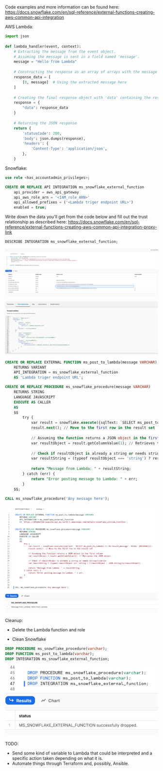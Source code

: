 Code examples and more information can be found here: https://docs.snowflake.com/en/sql-reference/external-functions-creating-aws-common-api-integration

AWS Lambda:
```python
import json

def lambda_handler(event, context):
    # Extracting the message from the event object.
    # Assuming the message is sent in a field named 'message'.
    message = "Hello from Lambda"
    
    # Constructing the response as an array of arrays with the message
    response_data = [
        [0, message]  # Using the extracted message here
    ]
    
    # Creating the final response object with 'data' containing the response_data
    response = {
        "data": response_data
    }
    
    # Returning the JSON response
    return {
        'statusCode': 200,
        'body': json.dumps(response),
        'headers': {
            'Content-Type': 'application/json',
        },
    }
```

Snowflake:
```sql
use role <has_accountadmin_privileges>;
```

```sql
CREATE OR REPLACE API INTEGRATION ms_snowflake_external_function
    api_provider = aws_api_gateway
    api_aws_role_arn = '<IAM_role_ARN>'
    api_allowed_prefixes = ('<Lambda triger endpoint URL>')
    enabled = true;
```

Write down the data you'll get from the code below and fill out the trust relationship as described here: https://docs.snowflake.com/en/sql-reference/external-functions-creating-aws-common-api-integration-proxy-link

```sql
DESCRIBE INTEGRATION ms_snowflake_external_function;
```

![DESCRIBE INTEGRATION](images/app_snowflake_p1.png)

![Trust Relationships](images/app_snowflake_trust_relationships.png)

```sql
CREATE OR REPLACE EXTERNAL FUNCTION ms_post_to_lambda(message VARCHAR)
    RETURNS VARIANT
    API_INTEGRATION = ms_snowflake_external_function
    AS 'Lambda triger endpoint URL';
```

```sql
CREATE OR REPLACE PROCEDURE ms_snowflake_procedure(message VARCHAR)
    RETURNS STRING
    LANGUAGE JAVASCRIPT
    EXECUTE AS CALLER
    AS
    $$
        try {
            var result = snowflake.execute({sqlText: `SELECT ms_post_to_lambda(:1) AS result_message`, binds: [MESSAGE]});
            result.next(); // Move to the first row in the result set

            // Assuming the function returns a JSON object in the first column
            var resultObject = result.getColumnValue(1); // Retrieves the JSON object

            // Check if resultObject is already a string or needs stringification
            var resultString = (typeof resultObject === 'string') ? resultObject : JSON.stringify(resultObject);

            return "Message from Lambda: " + resultString;
        } catch (err) {
            return "Error posting message to Lambda: " + err;
        }
    $$;
```

```sql
CALL ms_snowflake_procedure('Any message here');
```

![SQL Joins](images/app_snowflake_p2.png)

Cleanup:
- Delete the Lambda function and role

- Clean Snowflake
```sql
DROP PROCEDURE ms_snowflake_procedure(varchar);
DROP FUNCTION ms_post_to_lambda(varchar);
DROP INTEGRATION ms_snowflake_external_function;
```

![Clean Snowflake](images/app_snowflake_cleanup.png)

TODO:
- Send some kind of variable to Lambda that could be interpreted and a specific action taken depending on what it is.
- Automate things through Terraform and, possibly, Ansible.